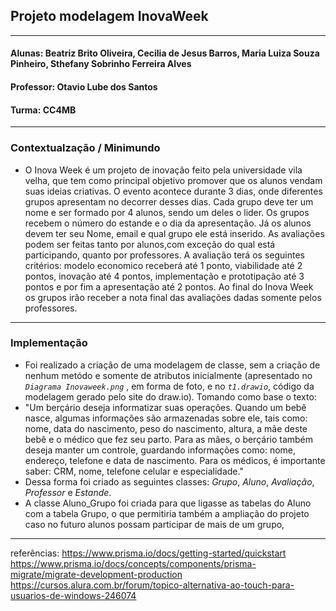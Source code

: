 ## Projeto modelagem InovaWeek
------------------------------------------------------------------------------------------------------------------------------------------------------------------------
#### Alunas: Beatriz Brito Oliveira, Cecilia de Jesus Barros, Maria Luiza Souza Pinheiro, Sthefany Sobrinho Ferreira Alves
#### Professor: Otavio Lube dos Santos
#### Turma: CC4MB
-------------------------------------------------------------------------------------------------------------------------------------------------------------------------
 ### Contextualzação / Minimundo
* O Inova Week é um projeto de inovação feito pela universidade vila velha, que tem como principal objetivo promover que os alunos vendam suas ideias criativas.
O evento acontece durante 3 dias, onde diferentes grupos apresentam no decorrer desses dias. Cada grupo deve ter um nome e ser formado por 4 alunos, sendo um deles o lider. 
Os grupos recebem o número do estande e o dia da apresentação. 
Já os alunos devem ter seu Nome, email e qual grupo ele está inserido.
As avaliações podem ser feitas tanto por alunos,com exceção do qual está participando, quanto por professores. 
A avaliação terá os seguintes critérios: modelo economico receberá até 1 ponto, viabilidade até 2 pontos, inovação até 4 pontos, implementação e prototipação até 3 pontos e por fim a apresentação até 2 pontos. Ao final do Inova Week os grupos irão receber a nota final das avaliações dadas somente pelos professores. 
 ------------------------------------------------------------------------------------------------------------------------------------------------------------------------
### Implementação 
* Foi realizado a criação de uma modelagem de classe, sem a criação de nenhum metódo e somente de atributos inicialmente (apresentado no *`Diagrama Inovaweek.png`* , em forma de foto, e no *`t1.drawio`*, código da modelagem gerado pelo site do draw.io). Tomando como base o texto:
* "Um berçário deseja informatizar suas operações. Quando um bebê nasce, algumas informações são armazenadas sobre ele, tais como: nome, data do nascimento, peso do nascimento, altura, a mãe deste bebê e o médico que fez seu parto. Para as mães, o berçário também deseja manter um controle, guardando informações como: nome, endereço, telefone e data de nascimento. Para os médicos, é importante saber: CRM, nome, telefone celular e especialidade."
* Dessa forma foi criado as seguintes classes: *Grupo*, *Aluno*, *Avaliação*, *Professor* e *Estande*.
* A classe Aluno_Grupo foi criada para que ligasse as tabelas do Aluno com a tabela Grupo, o que permitiria também a ampliação do projeto caso no futuro alunos possam participar de mais de um grupo,

--------------------------
referências: https://www.prisma.io/docs/getting-started/quickstart
https://www.prisma.io/docs/concepts/components/prisma-migrate/migrate-development-production
https://cursos.alura.com.br/forum/topico-alternativa-ao-touch-para-usuarios-de-windows-246074

